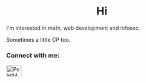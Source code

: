 <h1 align="center">Hi</h1>

<p>I'm interested in math, web development and infosec.</p>

<p>Sometimes a little CP too.</p>

<h3 align="left">Connect with me:</h3>
<p align="left">
<a href="https://discord.gg/PoH#4968" target="blank"><img align="center" src="https://raw.githubusercontent.com/rahuldkjain/github-profile-readme-generator/master/src/images/icons/Social/discord.svg" alt="PoH#4968" height="30" width="40" /></a>
</p>
